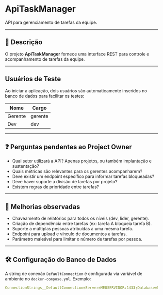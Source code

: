 # ApiTaskManager

API para gerenciamento de tarefas da equipe.

---

## 📌 Descrição

O projeto **ApiTaskManager** fornece uma interface REST para controle e acompanhamento de tarefas da equipe.

---
## Usuários de Teste

Ao iniciar a aplicação, dois usuários são automaticamente inseridos no banco de dados para facilitar os testes:

| Nome    | Cargo   |
|---------|---------|
| Gerente | gerente |
| Dev     | dev     |

---
## ❓ Perguntas pendentes ao Project Owner

- Qual setor utilizará a API? Apenas projetos, ou também implantação e sustentação?
- Quais métricas são relevantes para os gerentes acompanharem?
- Deve existir um endpoint específico para informar tarefas bloqueadas?
- Deve haver suporte a divisão de tarefas por projeto?
- Existem regras de prioridade entre tarefas?

---

## 🌟 Melhorias observadas

- Chaveamento de relatórios para todos os níveis (dev, líder, gerente).
- Criação de dependência entre tarefas (ex: tarefa A bloqueia tarefa B).
- Suporte a múltiplas pessoas atribuídas a uma mesma tarefa.
- Endpoint para upload e vínculo de documentos a tarefas.
- Parâmetro maleável para limitar o número de tarefas por pessoa.

---

## 🛠️ Configuração do Banco de Dados

A string de conexão `DefaultConnection` é configurada via variável de ambiente no `docker-compose.yml`. Exemplo:

```yaml
ConnectionStrings__DefaultConnection=Server=MEUSERVIDOR:1433;Database=SEUBANCO;User Id=USUARIODB;Password=SENHADB;TrustServerCertificate=True;
